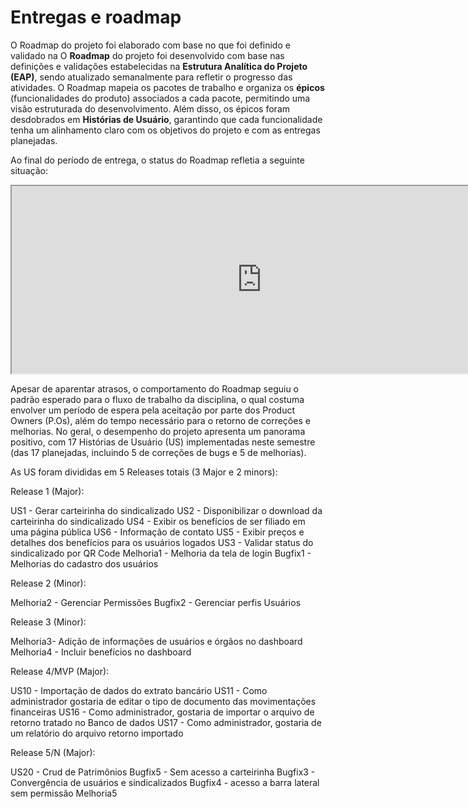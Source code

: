 # Entregas e roadmap

O Roadmap do projeto foi elaborado com base no que foi definido e validado na O **Roadmap** do projeto foi desenvolvido com base nas definições e validações estabelecidas na **Estrutura Analítica do Projeto (EAP)**, sendo atualizado semanalmente para refletir o progresso das atividades. O Roadmap mapeia os pacotes de trabalho e organiza os **épicos** (funcionalidades do produto) associados a cada pacote, permitindo uma visão estruturada do desenvolvimento. Além disso, os épicos foram desdobrados em **Histórias de Usuário**, garantindo que cada funcionalidade tenha um alinhamento claro com os objetivos do projeto e com as entregas planejadas.

Ao final do período de entrega, o status do Roadmap refletia a seguinte situação:

<iframe width="800" height="300" src="https://github.com/fga-eps-mds/2024.2-sentinela-doc/issues#workspaces/20242-sentinela-671a73b04c2c44000f895e1e/roadmap"></iframe>

Apesar de aparentar atrasos, o comportamento do Roadmap seguiu o padrão esperado para o fluxo de trabalho da disciplina, o qual costuma envolver um período de espera pela aceitação por parte dos Product Owners (P.Os), além do tempo necessário para o retorno de correções e melhorias. No geral, o desempenho do projeto apresenta um panorama positivo, com 17 Histórias de Usuário (US) implementadas neste semestre (das 17 planejadas, incluindo 5 de correções de bugs e 5 de melhorias).


As US foram divididas em 5 Releases totais (3 Major e 2 minors):

Release 1 (Major):

US1 - Gerar carteirinha do sindicalizado 
US2 - Disponibilizar o download da carteirinha do sindicalizado 
US4 - Exibir os benefícios de ser filiado em uma página pública
US6 - Informação de contato
US5 - Exibir preços e detalhes dos benefícios para os usuários logados
US3 - Validar status do sindicalizado por QR Code
Melhoria1 - Melhoria da tela de login
Bugfix1 - Melhorias do cadastro dos usuários

Release 2 (Minor):

Melhoria2 - Gerenciar Permissões
Bugfix2 - Gerenciar perfis Usuários 

Release 3 (Minor):

Melhoria3- Adição de informações de usuários e órgãos no dashboard
Melhoria4 - Incluir benefícios no dashboard


Release 4/MVP (Major):

US10 - Importação de dados do extrato bancário
US11 - Como administrador gostaria de editar o tipo de documento das movimentações financeiras 
US16 - Como administrador, gostaria de importar o arquivo de retorno tratado no Banco de dados
US17 - Como administrador, gostaria de um relatório do arquivo retorno importado

Release 5/N (Major):

US20 - Crud de Patrimônios
Bugfix5 - Sem acesso a carteirinha
Bugfix3 - Convergência de usuários e sindicalizados
Bugfix4 - acesso a barra lateral sem permissão
Melhoria5